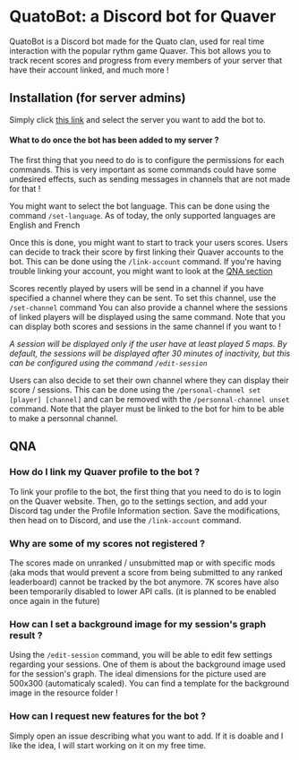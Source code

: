 
# QuatoBot: a Discord bot for Quaver

QuatoBot is a Discord bot made for the Quato clan, used for real time interaction with the popular rythm game Quaver. This bot allows you to track recent scores and progress from every members of your server that have their account linked, and much more !

## Installation (for server admins)

Simply click [this link](https://discord.com/api/oauth2/authorize?client_id=955200491636269126&permissions=414464657472&scope=bot) and select the server you want to add the bot to.
#### What to do once the bot has been added to my server ?
The first thing that you need to do is to configure the permissions for each commands. This is very important as some commands could have some undesired effects, such as sending messages in channels that are not made for that !

You might want to select the bot language. This can be done using the command ``/set-language``. As of today, the only supported languages are English and French

Once this is done, you might want to start to track your users scores. Users can decide to track their score by first linking their Quaver accounts to the bot. This can be done using the ``/link-account`` command. If you're having trouble linking your account, you might want to look at the [QNA section](#how-do-i-link-my-quaver-profile-to-the-bot-?)

Scores recently played by users will be send in a channel if you have specified a channel where they can be sent. To set this channel, use the ``/set-channel`` command
You can also provide a channel where the sessions of linked players will be displayed using the same command. Note that you can display both scores and sessions in the same channel if you want to !

*A session will be displayed only if the user have at least played 5 maps. By default, the sessions will be displayed after 30 minutes of inactivity, but this can be configured using the command ``/edit-session``*

Users can also decide to set their own channel where they can display their score / sessions. This can be done using the ``/personal-channel set [player] [channel]`` and can be removed with the ``/personnal-channel unset`` command. Note that the player must be linked to the bot for him to be able to make a personnal channel.

## QNA
### How do I link my Quaver profile to the bot ?
To link your profile to the bot, the first thing that you need to do is to login on the Quaver website. Then, go to the settings section, and add your Discord tag under the Profile Information section. Save the modifications, then head on to Discord, and use the ``/link-account`` command.

### Why are some of my scores not registered ?
The scores made on unranked / unsubmitted map or with specific mods (aka mods that would prevent a score from being submitted to any ranked leaderboard) cannot be tracked by the bot anymore. 7K scores have also been temporarily disabled to lower API calls. (it is planned to be enabled once again in the future)

### How can I set a background image for my session's graph result ?
Using the ``/edit-session`` command, you will be able to edit few settings regarding your sessions. One of them is about the background image used for the session's graph. The ideal dimensions for the picture used are 500x300 (automaticaly scaled). You can find a template for the background image in the resource folder !

### How can I request new features for the bot ?
Simply open an issue describing what you want to add. If it is doable and I like the idea, I will start working on it on my free time.
